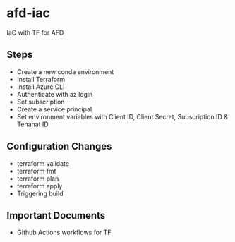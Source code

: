 # afd-iac
IaC with TF for AFD


## Steps
* Create a new conda environment
* Install Terraform
* Install Azure CLI
* Authenticate with az login
* Set subscription
* Create a service principal
* Set environment variables with Client ID, Client Secret, Subscription ID & Tenanat ID

## Configuration Changes
* terraform validate
* terraform fmt
* terraform plan
* terraform apply
* Triggering build

## Important Documents
* Github Actions workflows for TF
